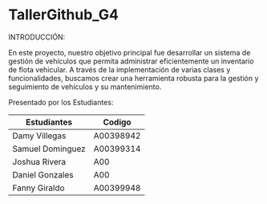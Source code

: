 # TallerGithub_G4

INTRODUCCIÓN: 

En este proyecto, nuestro objetivo principal fue desarrollar un sistema de gestión de vehículos que permita administrar eficientemente un inventario de flota vehicular. A través de la implementación de varias clases y funcionalidades, buscamos crear una herramienta robusta para la gestión y seguimiento de vehículos y su mantenimiento.

Presentado por los Estudiantes:

| Estudiantes           | Codigo |
|----------------------|---------|
| Damy Villegas        |A00398942|
| Samuel Dominguez     |A00399314|
| Joshua Rivera        |A00      |
| Daniel Gonzales      |A00      |
| Fanny Giraldo        |A00399948|
